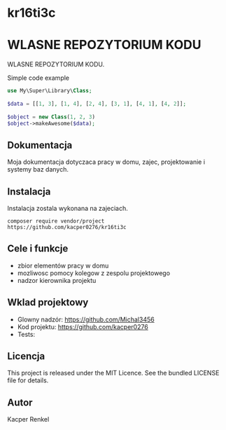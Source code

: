 # kr16ti3c
# WLASNE REPOZYTORIUM KODU
 
WLASNE REPOZYTORIUM KODU.
 
Simple code example 
 
```php
use My\Super\Library\Class;
 
$data = [[1, 3], [1, 4], [2, 4], [3, 1], [4, 1], [4, 2]];
 
$object = new Class(1, 2, 3)
$object->makeAwesome($data);
```
 
## Dokumentacja
 
Moja dokumentacja dotyczaca pracy w domu, zajec, projektowanie i systemy baz danych.
 
## Instalacja
 
Instalacja zostala wykonana na zajeciach.   
 
```
composer require vendor/project
https://github.com/kacper0276/kr16ti3c
```
 
## Cele i funkcje
 
* zbior elementów pracy w domu
* mozliwosc pomocy kolegow z zespolu projektowego
* nadzor kierownika projektu
 
## Wklad projektowy
 
* Glowny nadzór: https://github.com/Michal3456
* Kod projektu: https://github.com/kacper0276
* Tests: 
 
## Licencja
 
This project is released under the MIT Licence. See the bundled LICENSE file for details.
 
## Autor
 Kacper Renkel
